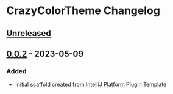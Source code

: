 <!-- Keep a Changelog guide -> https://keepachangelog.com -->

# CrazyColorTheme Changelog

## [Unreleased]

## [0.0.2] - 2023-05-09

### Added
- Initial scaffold created from [IntelliJ Platform Plugin Template](https://github.com/JetBrains/intellij-platform-plugin-template)

[Unreleased]: https://github.com/CrazyBene/CrazyColorTheme/compare/v0.0.2...HEAD

[0.0.2]: https://github.com/CrazyBene/CrazyColorTheme/commits/v0.0.2
